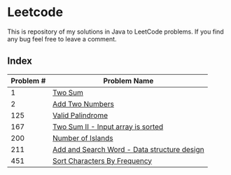 # Leetcode
This is repository of my solutions in Java to LeetCode problems. If you find any bug feel free to leave a comment.

## Index
| Problem # | Problem Name |
| --- | --- |
| 1   | [Two Sum](src/leetCode/hashTable/TwoSum.java)
| 2   | [Add Two Numbers](src/leetCode/linkedList/AddTwoNumbers.java)
| 125 | [Valid Palindrome](src/leetCode/twoPointer/ValidPalindrome.java)
| 167 | [Two Sum II - Input array is sorted](src/leetCode/twoPointer/TwoSumII.java)
| 200 | [Number of Islands](src/leetCode/search/NumberOfIslands.java)
| 211 | [Add and Search Word - Data structure design](src/leetCode/trie/WordDictionary.java)
| 451 | [Sort Characters By Frequency](src/leetCode/leetCode/bitString/SortCharactersByFrequency.java)